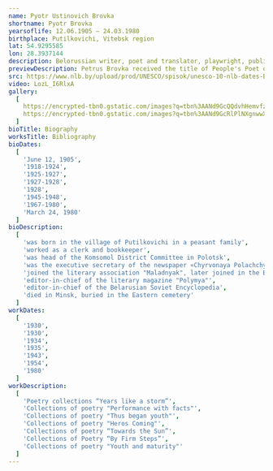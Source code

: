 ```yaml
---
name: Pyotr Ustinovich Brovka
shortname: Pyotr Brovka
yearsoflife: 12.06.1905 — 24.03.1980
birthplace: Putilkovichi, Vitebsk region
lat: 54.9295585
lon: 28.3937144
description: Belorussian writer, poet and translator, playwright, publicist
previewDescription: Petrus Brovka received the title of People's Poet of the BSSR in 1962. In addition to this honorary title, he collected many more awards - the Soviet government was not greedy for the poet for anything, for which he earned not the best fame among his colleagues, and some openly did not like him. And the reasons for this, in fact, were many.
src: https://www.nlb.by/upload/prod/UNESCO/spisok/unesco-10-nlb-dates-Brouka.jpg
video: LozL_I6RlxA
gallery:
  [
    https://encrypted-tbn0.gstatic.com/images?q=tbn%3AANd9GcQQdvhHemvfz7oeqoGrVFwh09mxCfdlG5-Td_Os930rGmZericr,
    https://encrypted-tbn0.gstatic.com/images?q=tbn%3AANd9GcRlPlNXgnwwX5ltxjChSaIFzn82K_U_elN3BhNhsSOQVIkIPazZ,
  ]
bioTitle: Biography
worksTitle: Bibliography
bioDates: 
  [
    'June 12, 1905',
    '1918-1924',
    '1925-1927',
    '1927-1928',
    '1928',
    '1945-1948',
    '1967-1980',
    'March 24, 1980'
  ]
bioDescription: 
  [
    'was born in the village of Putilkovichi in a peasant family',
    'worked as a clerk and bookkeeper',
    'was head of the Komsomol District Committee in Polotsk',
    'was the executive secretary of the newspaper «Chyrvonaya Polachchyna»',
    'joined the literary association "Maladnyak", later joined in the Belarusian Association of Proletarian Writers',
    'editor-in-chief of the literary magazine "Polymya"',
    'editor-in-chief of the Belarusian Soviet Encyclopedia',
    'died in Minsk, buried in the Eastern cemetery'
  ]
workDates: 
  [
    '1930',
    '1930',
    '1934',
    '1935',
    '1943',
    '1954',
    '1980'
  ]
workDescription: 
  [
    'Poetry collections “Years like a storm”',
    'Collections of poetry "Performance with facts"',
    'Collections of poetry "Thus began youth"',
    'Collections of poetry "Heros Coming"',
    'Collections of poetry “Towards the Sun”',
    'Collections of Poetry “By Firm Steps”',
    'Collections of poetry "Youth and maturity"'
  ]   
--- 
```

